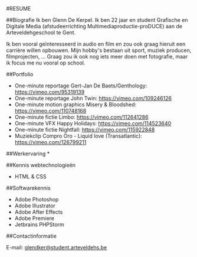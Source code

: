 #RESUME

##Biografie
Ik ben Glenn De Kerpel. Ik ben 22 jaar en student Grafische en Digitale Media (afstudeerrichting Multimediaproductie-proDUCE) aan de Arteveldehgeschool te Gent.

Ik ben vooral geïnteresseerd in audio en film en zou ook graag hieruit een carrière willen opbouwen. Mijn hobby's bestaan uit sport, muziek producen, filmprojecten, ... Graag zou ik ook nog iets meer doen met fotografie, maar ik focus me nu vooral op school.

##Portfolio
* One-minute reportage Gert-Jan De Baets/Genthology: https://vimeo.com/95319139
* One-minute reportage John Twin: https://vimeo.com/109246126
* One-minute motion graphics Misery & Bloodshed: https://vimeo.com/110748168
* One-minute fictie Limbo: https://vimeo.com/112641286
* One-minute VFX Happy Holidays: https://vimeo.com/114523640
* One-minute fictie Nightfall: https://vimeo.com/115922848
* Muziekclip Compro Oro - Liquid love (Transatlantic): https://vimeo.com/126799211

##Werkervaring
*

##Kennis webtechnologieën
* HTML & CSS

##Softwarekennis
* Adobe Photoshop
* Adobe Illustrator
* Adobe After Effects
* Adobe Premiere
* Jetbrains PHPStorm

##Contactinformatie


E-mail: glendker@student.arteveldehs.be
